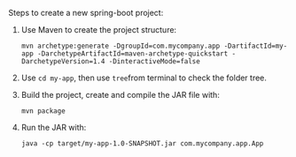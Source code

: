 Steps to create a new spring-boot project:

1. Use Maven to create the project structure:
   ```
   mvn archetype:generate -DgroupId=com.mycompany.app -DartifactId=my-app -DarchetypeArtifactId=maven-archetype-quickstart -DarchetypeVersion=1.4 -DinteractiveMode=false
   ```
   
2. Use ```cd my-app```, then use ```tree```from terminal to check the folder tree.

3. Build the project, create and compile the JAR file with:
   ```
   mvn package
   ```
  
5. Run the JAR with:
   ```
   java -cp target/my-app-1.0-SNAPSHOT.jar com.mycompany.app.App
   ```
